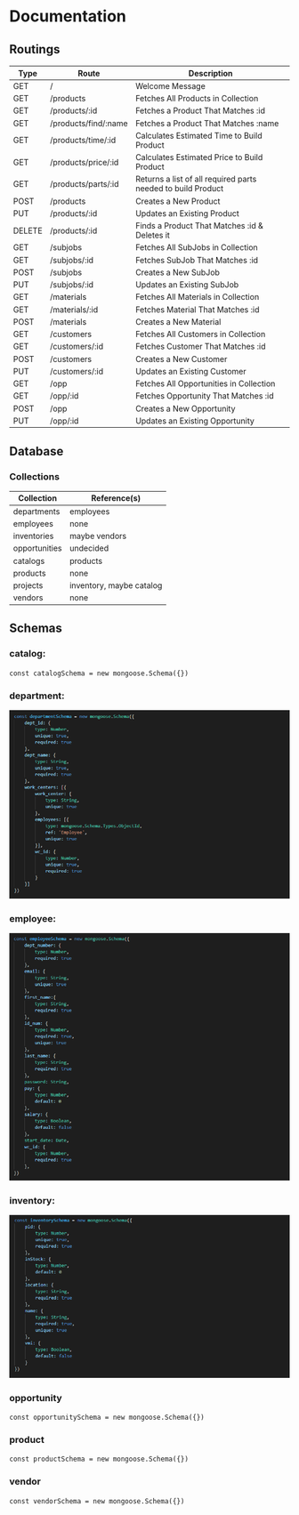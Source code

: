 # Documentation

## Routings

| Type    | Route                | Description   |
| ------- | -------------------- | ------------- |
| GET     | /                    | Welcome Message |
| GET     | /products            | Fetches All Products in Collection |
| GET     | /products/:id        | Fetches a Product That Matches :id |
| GET     | /products/find/:name | Fetches a Product That Matches :name |
| GET     | /products/time/:id   | Calculates Estimated Time to Build Product |
| GET     | /products/price/:id  | Calculates Estimated Price to Build Product |
| GET     | /products/parts/:id  | Returns a list of all required parts needed to build Product |
| POST    | /products            | Creates a New Product |
| PUT     | /products/:id        | Updates an Existing Product |
| DELETE  | /products/:id        | Finds a Product That Matches :id & Deletes it |
| GET     | /subjobs             | Fetches All SubJobs in Collection |
| GET     | /subjobs/:id         | Fetches SubJob That Matches :id |
| POST    | /subjobs             | Creates a New SubJob |
| PUT     | /subjobs/:id         | Updates an Existing SubJob |
| GET     | /materials           | Fetches All Materials in Collection |
| GET     | /materials/:id       | Fetches Material That Matches :id |
| POST    | /materials           | Creates a New Material |
| GET     | /customers           | Fetches All Customers in Collection |
| GET     | /customers/:id       | Fetches Customer That Matches :id |
| POST    | /customers           | Creates a New Customer |
| PUT     | /customers/:id       | Updates an Existing Customer |
| GET     | /opp                 | Fetches All Opportunities in Collection |
| GET     | /opp/:id             | Fetches Opportunity That Matches :id |
| POST    | /opp                 | Creates a New Opportunity |
| PUT     | /opp/:id             | Updates an Existing Opportunity |

## Database

### Collections

| Collection    | Reference(s)  |
| ------------- | ------------- |
| departments   | employees     |
| employees     | none          |
| inventories   | maybe vendors |
| opportunities | undecided     |
| catalogs      | products      |
| products      | none          |
| projects      | inventory, maybe catalog |
| vendors       | none          |

## Schemas

### catalog:

```
const catalogSchema = new mongoose.Schema({})
```

### department:

![Department Schema](./docs/imgs/departments-schema.PNG)

### employee:

![Employee Schema](./docs/imgs/employee-schema.PNG)

### inventory:

![Inventory Schema](./docs/imgs/inventory-schema.PNG)

### opportunity

```
const opportunitySchema = new mongoose.Schema({})
```

### product

```
const productSchema = new mongoose.Schema({})
```

### vendor

```
const vendorSchema = new mongoose.Schema({})
```